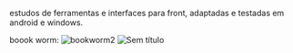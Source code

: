 estudos de ferramentas e interfaces para front, adaptadas e testadas em android e windows.

boook worm:
![bookworm2](https://user-images.githubusercontent.com/49409538/205353030-ff83e31e-76da-479e-aa33-355223916f5f.png)
![Sem título](https://user-images.githubusercontent.com/49409538/205353040-59411482-5348-4c74-a620-76c56786c43f.png)
